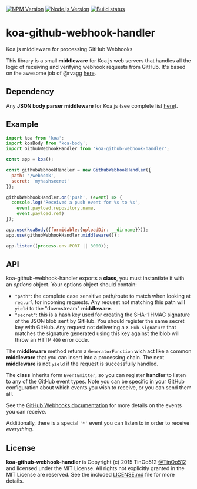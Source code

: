 [![NPM Version][npm-image]][npm-url]
[![Node.js Version][node-version-image]][node-version-url]
[![Build status][travis-image]][travis-url]

# koa-github-webhook-handler
Koa.js middleware for processing GitHub Webhooks

This library is a small **middleware** for Koa.js web servers that handles all the logic of receiving and verifying webhook requests from GitHub. It's based on the awesome job of @rvagg [here](https://github.com/rvagg/github-webhook-handler).

## Dependency

Any **JSON body parser middleware** for Koa.js (see complete list [here](https://github.com/koajs/koa/wiki#body-parsing)).

## Example

```js
import koa from 'koa';
import koaBody from 'koa-body';
import GithubWebhookHandler from 'koa-github-webhook-handler';

const app = koa();

const githubWebhookHandler = new GithubWebhookHandler({
  path: '/webhook',
  secret: 'myhashsecret'
});

githubWebhookHandler.on('push', (event) => {
  console.log('Received a push event for %s to %s',
    event.payload.repository.name,
    event.payload.ref)
});

app.use(koaBody({formidable:{uploadDir: __dirname}}));
app.use(githubWebhookHandler.middleware());

app.listen((process.env.PORT || 3000));
```

## API

koa-github-webhook-handler exports a **class**, you must instantiate it with an *options* object. Your options object should contain:

 * `"path"`: the complete case sensitive path/route to match when looking at `req.url` for incoming requests. Any request not matching this path will `yield` to the "downstream" **middleware**.
 * `"secret"`: this is a hash key used for creating the SHA-1 HMAC signature of the JSON blob sent by GitHub. You should register the same secret key with GitHub. Any request not delivering a `X-Hub-Signature` that matches the signature generated using this key against the blob will throw an HTTP `400` error code.

The **middleware** method return a `GeneratorFunction` wich act like a common **middleware** that you can insert into a processing chain. The next **middleware** is not `yield` if the request is successfully handled.

The **class** inherits form `EventEmitter`, so you can register **handler** to listen to any of the GitHub event types. Note you can be specific in your GitHub configuration about which events you wish to receive, or you can send them all.

See the [GitHub Webhooks documentation](https://developer.github.com/webhooks/) for more details on the events you can receive.

Additionally, there is a special `'*'` event you can listen to in order to receive _everything_.

## License

**koa-github-webhook-handler** is Copyright (c) 2015 TinOo512 [@TinOo512](https://twitter.com/TinOo512) and licensed under the MIT License. All rights not explicitly granted in the MIT License are reserved. See the included [LICENSE.md](./LICENSE.md) file for more details.

[npm-image]: https://img.shields.io/npm/v/koa-github-webhook-handler.svg
[npm-url]: https://npmjs.org/package/koa-github-webhook-handler
[node-version-image]: https://img.shields.io/node/v/koa-github-webhook-handler.svg
[node-version-url]: http://nodejs.org/download/
[travis-image]: https://img.shields.io/travis/TinOo512/koa-github-webhook-handler/master.svg
[travis-url]: https://travis-ci.org/TinOo512/koa-github-webhook-handler
